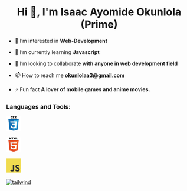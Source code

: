 <h1 align="center">Hi 👋, I'm Isaac Ayomide Okunlola (Prime)</h1>

- 🔭 I’m interested in **Web-Development**

- 🌱 I’m currently learning **Javascript**

- 👯 I’m looking to collaborate **with anyone in web development field**

- 📫 How to reach me **okunlolaa3@gmail.com**

- ⚡ Fun fact **A lover of mobile games and anime movies.**

<h3 align="left">Languages and Tools:</h3>
<p align="left">
  <a href="https://www.w3schools.com/css/" target="_blank" rel="noreferrer"> <img src="https://raw.githubusercontent.com/devicons/devicon/master/icons/css3/css3-original-wordmark.svg" alt="css3" width="40" height="40"/> </a>
  
<a href="https://www.w3.org/html/" target="_blank" rel="noreferrer"> <img src="https://raw.githubusercontent.com/devicons/devicon/master/icons/html5/html5-original-wordmark.svg" alt="html5" width="40" height="40"/> </a> 

<a href="https://developer.mozilla.org/en-US/docs/Web/JavaScript" target="_blank" rel="noreferrer"> <img src="https://raw.githubusercontent.com/devicons/devicon/master/icons/javascript/javascript-original.svg" alt="javascript" width="40" height="40"/> </a> </p>

<a href="https://developer.mozilla.org/en-US/docs/Web/JavaScript" target="_blank" rel="noreferrer"> <img src="[https://raw.githubusercontent.com/devicons/devicon/master/icons/javascript/javascript-original.svg](https://www.google.com/imgres?imgurl=https%3A%2F%2Fcamo.githubusercontent.com%2Feab4e3fe8ddae86bac8e286b490019fa69a2f57daf01ffeb38d24b2bb32d7e1c%2F68747470733a2f2f63646e2e776f726c64766563746f726c6f676f2e636f6d2f6c6f676f732f7461696c77696e646373732e737667&tbnid=S9HB8fIsmw_iAM&vet=12ahUKEwjls5KWpMH_AhVRpycCHewiDFIQMygAegQIARBE..i&imgrefurl=https%3A%2F%2Fgithub.com%2Fjessedobbelaere%2Ftailwindcss-sketch-kit&docid=i1_n75knapWeAM&w=2500&h=1504&q=tailwindcss%20svg%20for%20readme&ved=2ahUKEwjls5KWpMH_AhVRpycCHewiDFIQMygAegQIARBE)https://www.google.com/imgres?imgurl=https%3A%2F%2Fcamo.githubusercontent.com%2Feab4e3fe8ddae86bac8e286b490019fa69a2f57daf01ffeb38d24b2bb32d7e1c%2F68747470733a2f2f63646e2e776f726c64766563746f726c6f676f2e636f6d2f6c6f676f732f7461696c77696e646373732e737667&tbnid=S9HB8fIsmw_iAM&vet=12ahUKEwjls5KWpMH_AhVRpycCHewiDFIQMygAegQIARBE..i&imgrefurl=https%3A%2F%2Fgithub.com%2Fjessedobbelaere%2Ftailwindcss-sketch-kit&docid=i1_n75knapWeAM&w=2500&h=1504&q=tailwindcss%20svg%20for%20readme&ved=2ahUKEwjls5KWpMH_AhVRpycCHewiDFIQMygAegQIARBE" alt="tailwind" width="40" height="40"/> </a> </p>



